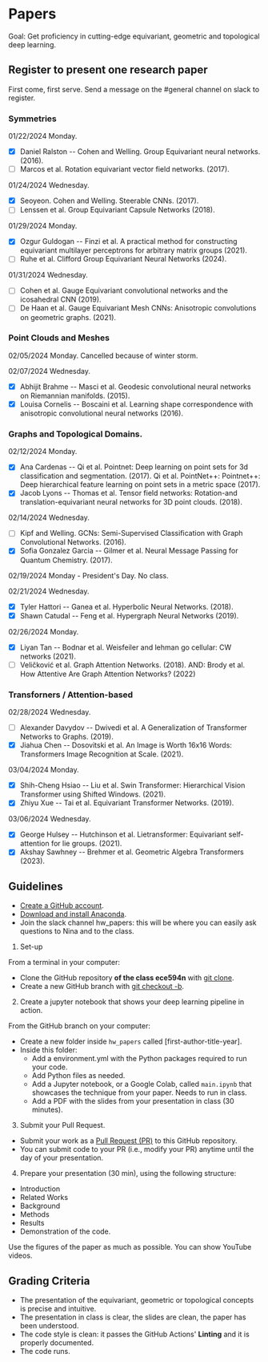 # Papers

Goal: Get proficiency in cutting-edge equivariant, geometric and topological deep learning.

## Register to present one research paper

First come, first serve. Send a message on the #general channel on slack to register.

### Symmetries

01/22/2024 Monday.
- [X] Daniel Ralston -- Cohen and Welling. Group Equivariant neural networks. (2016).
- [ ] Marcos et al. Rotation equivariant vector field networks. (2017).

01/24/2024 Wednesday.
- [X] Seoyeon. Cohen and Welling. Steerable CNNs. (2017).
- [ ] Lenssen et al. Group Equivariant Capsule Networks (2018).

01/29/2024 Monday. 
- [X] Ozgur Guldogan -- Finzi et al. A practical method for constructing equivariant multilayer perceptrons for arbitrary matrix groups (2021).
- [ ] Ruhe et al. Clifford Group Equivariant Neural Networks (2024).

01/31/2024 Wednesday.
- [ ] Cohen et al. Gauge Equivariant convolutional networks and the icosahedral CNN (2019).
- [ ] De Haan et al. Gauge Equivariant Mesh CNNs: Anisotropic convolutions on geometric graphs. (2021).

### Point Clouds and Meshes

02/05/2024 Monday. Cancelled because of winter storm.

02/07/2024 Wednesday.
- [X] Abhijit Brahme -- Masci et al. Geodesic convolutional neural networks on Riemannian manifolds. (2015).
- [X] Louisa Cornelis -- Boscaini et al. Learning shape correspondence with anisotropic convolutional neural networks (2016). 

### Graphs and Topological Domains.

02/12/2024	Monday.
- [X] Ana Cardenas -- Qi et al. Pointnet: Deep learning on point sets for 3d classification and segmentation. (2017). Qi et al. PointNet++: Pointnet++: Deep hierarchical feature learning on point sets in a metric space (2017). 
- [X] Jacob Lyons -- Thomas et al. Tensor field networks: Rotation-and translation-equivariant neural networks for 3D point clouds. (2018).

02/14/2024	Wednesday.
- [ ]  Kipf and Welling. GCNs: Semi-Supervised Classification with Graph Convolutional Networks. (2016).
- [X] Sofia Gonzalez Garcia -- Gilmer et al. Neural Message Passing for Quantum Chemistry. (2017).

02/19/2024 Monday - President's Day. No class.

02/21/2024	Wednesday.
- [X] Tyler Hattori -- Ganea et al. Hyperbolic Neural Networks. (2018).
- [X] Shawn Catudal -- Feng et al. Hypergraph Neural Networks (2019).

02/26/2024	Monday. 
- [X] Liyan Tan -- Bodnar et al. Weisfeiler and lehman go cellular: CW networks (2021).
- [ ] Veličković et al. Graph Attention Networks. (2018). AND: Brody et al. How Attentive Are Graph Attention Networks? (2022)

### Transforners / Attention-based

02/28/2024	Wednesday.
- [ ] Alexander Davydov -- Dwivedi et al. A Generalization of Transformer Networks to Graphs. (2019).
- [X] Jiahua Chen -- Dosovitski et al. An Image is Worth 16x16 Words: Transformers Image Recognition at Scale. (2021).

 03/04/2024	Monday.
- [X] Shih-Cheng Hsiao -- Liu et al. Swin Transformer: Hierarchical Vision Transformer using Shifted Windows. (2021).
- [X] Zhiyu Xue -- Tai et al. Equivariant Transformer Networks. (2019).

03/06/2024	Wednesday. 
- [X] George Hulsey -- Hutchinson et al. Lietransformer: Equivariant self-attention for lie groups. (2021).
- [X] Akshay Sawhney -- Brehmer et al. Geometric Algebra Transformers (2023).

## Guidelines

- [Create a GitHub account](https://github.com/).
- [Download and install Anaconda](https://docs.anaconda.com/anaconda/install/index.html).
- Join the slack channel hw_papers: this will be where you can easily ask questions to Nina and to the class.

1. Set-up

From a terminal in your computer:

- Clone the GitHub repository **of the class ece594n** with [git clone](https://github.com/git-guides/git-clone).
- Create a new GitHub branch  with [git checkout -b](https://github.com/Kunena/Kunena-Forum/wiki/Create-a-new-branch-with-git-and-manage-branches).

2. Create a jupyter notebook that shows your deep learning pipeline in action.

From the GitHub branch on your computer:

- Create a new folder inside `hw_papers` called [first-author-title-year].
- Inside this folder:
  - Add a environment.yml with the Python packages required to run your code.
  - Add Python files as needed.
  - Add a Jupyter notebook, or a Google Colab, called `main.ipynb` that showcases the technique from your paper. Needs to run in class.
  - Add a PDF with the slides from your presentation in class (30 minutes).

3. Submit your Pull Request.
- Submit your work as a [Pull Request (PR)](https://opensource.com/article/19/7/create-pull-request-github) to this GitHub repository.
- You can submit code to your PR (i.e., modify your PR) anytime until the day of your presentation.

4. Prepare your presentation (30 min), using the following structure:

- Introduction
- Related Works
- Background
- Methods
- Results
- Demonstration of the code.
  
Use the figures of the paper as much as possible. You can show YouTube videos.


## Grading Criteria

- The presentation of the equivariant, geometric or topological concepts is precise and intuitive.
- The presentation in class is clear, the slides are clean, the paper has been understood. 
- The code style is clean: it passes the GitHub Actions' **Linting** and it is properly documented.
- The code runs.
